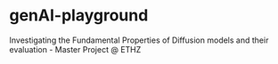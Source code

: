 # genAI-playground
Investigating the Fundamental Properties of Diffusion models and their evaluation - Master Project @ ETHZ
